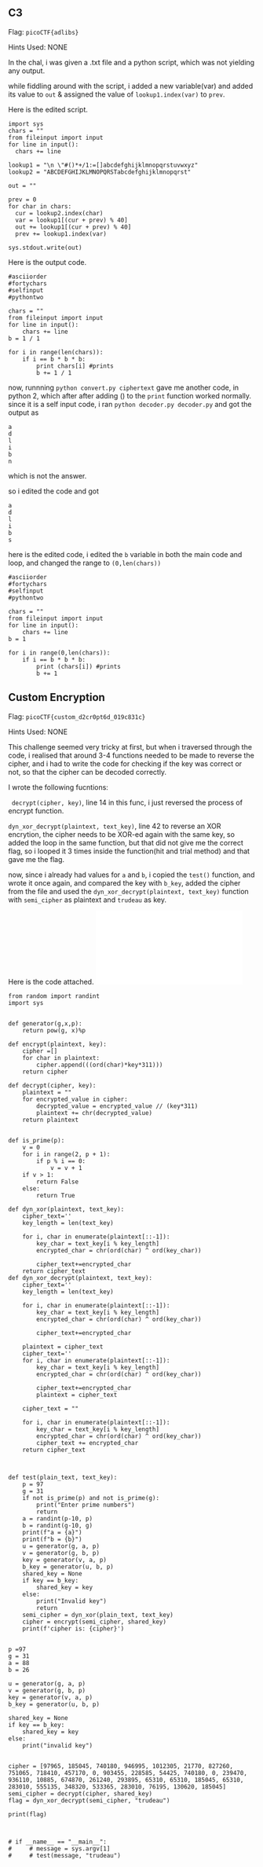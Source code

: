 ##  C3

Flag: ```picoCTF{adlibs}```

Hints Used: NONE

In the chal, i was given a .txt file and a python script, which was not yielding any output.

while fiddling around with the script, i added a new variable(var) and added its value to ```out``` & assigned the value of ```lookup1.index(var)``` to ```prev```.

Here is the edited script.

```
import sys
chars = ""
from fileinput import input
for line in input():
  chars += line

lookup1 = "\n \"#()*+/1:=[]abcdefghijklmnopqrstuvwxyz"
lookup2 = "ABCDEFGHIJKLMNOPQRSTabcdefghijklmnopqrst"

out = ""

prev = 0
for char in chars:
  cur = lookup2.index(char)
  var = lookup1[(cur + prev) % 40]
  out += lookup1[(cur + prev) % 40]
  prev += lookup1.index(var)

sys.stdout.write(out)
```

Here is the output code.

```
#asciiorder
#fortychars
#selfinput
#pythontwo

chars = ""
from fileinput import input
for line in input():
    chars += line
b = 1 / 1

for i in range(len(chars)):
    if i == b * b * b:
        print chars[i] #prints
        b += 1 / 1
```

now, runnning ```python convert.py ciphertext``` gave me another code, in python 2, which after after adding () to the ```print``` function worked normally.
since it is a self input code, i ran ```python decoder.py decoder.py``` and got the output as 
```
a
d
l
i
b
n
```
which is not the answer.

so i edited the code and got
```
a
d
l
i
b
s
```

here is the edited code, i edited the ```b``` variable in both the main code and loop, and changed the range to ```(0,len(chars))```

```
#asciiorder
#fortychars
#selfinput
#pythontwo

chars = ""
from fileinput import input
for line in input():
    chars += line
b = 1

for i in range(0,len(chars)):
    if i == b * b * b:
        print (chars[i]) #prints
        b += 1
```

## Custom Encryption

Flag: ```picoCTF{custom_d2cr0pt6d_019c831c}```

Hints Used: NONE

This challenge seemed very tricky at first, but when i traversed through the code, i realised that around 3-4 functions needed to be made to reverse the cipher, and i had to write the code for checking if the key was correct or not, so that the cipher can be decoded correctly.

I wrote the following fucntions:

``` decrypt(cipher, key)```, line 14
in this func, i just reversed the process of encrypt function.

```dyn_xor_decrypt(plaintext, text_key)```, line 42
to reverse an XOR encrytion, the cipher needs to be XOR-ed again with the same key, so added the loop in the same function, but that did not give me the correct flag, so i looped it 3 times inside the function(hit and trial method) and that gave me the flag.

now, since i already had values for ```a``` and ```b```, i copied the ```test()``` function, and wrote it once again, and compared the key with ```b_key```, added the cipher from the file and used the ```dyn_xor_decrypt(plaintext, text_key)``` function with ```semi_cipher``` as plaintext and ```trudeau``` as key.

Here is the code attached. ![custom decryption](/TP_2/chal_assets/custom_decryption.py)

```
from random import randint
import sys


def generator(g,x,p):
    return pow(g, x)%p

def encrypt(plaintext, key):
    cipher =[]
    for char in plaintext:
        cipher.append(((ord(char)*key*311)))
    return cipher

def decrypt(cipher, key):
    plaintext = ""
    for encrypted_value in cipher:
        decrypted_value = encrypted_value // (key*311)
        plaintext += chr(decrypted_value)
    return plaintext    


def is_prime(p):
    v = 0
    for i in range(2, p + 1):
        if p % i == 0:
            v = v + 1
    if v > 1:
        return False
    else:
        return True

def dyn_xor(plaintext, text_key):
    cipher_text=''
    key_length = len(text_key)

    for i, char in enumerate(plaintext[::-1]):
        key_char = text_key[i % key_length]
        encrypted_char = chr(ord(char) ^ ord(key_char))

        cipher_text+=encrypted_char
    return cipher_text
def dyn_xor_decrypt(plaintext, text_key):
    cipher_text=''
    key_length = len(text_key)

    for i, char in enumerate(plaintext[::-1]):
        key_char = text_key[i % key_length]
        encrypted_char = chr(ord(char) ^ ord(key_char))

        cipher_text+=encrypted_char

    plaintext = cipher_text
    cipher_text=''
    for i, char in enumerate(plaintext[::-1]):
        key_char = text_key[i % key_length]
        encrypted_char = chr(ord(char) ^ ord(key_char))

        cipher_text+=encrypted_char
        plaintext = cipher_text
 
    cipher_text = ""

    for i, char in enumerate(plaintext[::-1]):
        key_char = text_key[i % key_length]
        encrypted_char = chr(ord(char) ^ ord(key_char))
        cipher_text += encrypted_char
    return cipher_text



def test(plain_text, text_key):
    p = 97
    g = 31
    if not is_prime(p) and not is_prime(g):
        print("Enter prime numbers")
        return
    a = randint(p-10, p)
    b = randint(g-10, g)
    print(f"a = {a}")
    print(f"b = {b}")
    u = generator(g, a, p)
    v = generator(g, b, p)
    key = generator(v, a, p)
    b_key = generator(u, b, p)
    shared_key = None
    if key == b_key:
        shared_key = key
    else:
        print("Invalid key")
        return
    semi_cipher = dyn_xor(plain_text, text_key)
    cipher = encrypt(semi_cipher, shared_key)
    print(f'cipher is: {cipher}')


p =97
g = 31
a = 88
b = 26

u = generator(g, a, p)
v = generator(g, b, p)
key = generator(v, a, p)
b_key = generator(u, b, p)

shared_key = None
if key == b_key:
    shared_key = key
else:
    print("invalid key")


cipher = [97965, 185045, 740180, 946995, 1012305, 21770, 827260, 751065, 718410, 457170, 0, 903455, 228585, 54425, 740180, 0, 239470, 936110, 10885, 674870, 261240, 293895, 65310, 65310, 185045, 65310, 283010, 555135, 348320, 533365, 283010, 76195, 130620, 185045]
semi_cipher = decrypt(cipher, shared_key)
flag = dyn_xor_decrypt(semi_cipher, "trudeau")

print(flag)



# if __name__ == "__main__":
#     # message = sys.argv[1]
#     # test(message, "trudeau")

```







